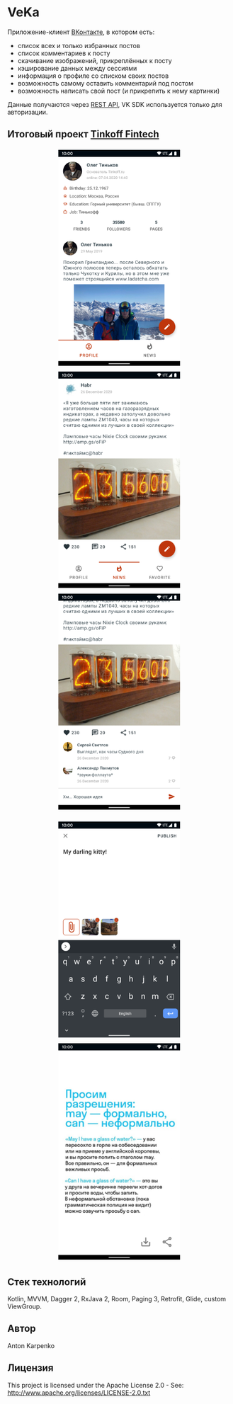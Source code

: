 # VeKa
Приложение-клиент [ВКонтакте](https://vk.com/), в котором есть:
* список всех и только избранных постов
* список комментариев к посту
* скачивание изображений, прикреплённых к посту
* кэширование данных между сессиями
* информация о профиле со списком своих постов
* возможность самому оставить комментарий под постом
* возможность написать свой пост (и прикрепить к нему картинки)

Данные получаются через [REST API](https://vk.com/dev/methods), VK SDK используется только для авторизации.

## Итоговый проект [Tinkoff Fintech](https://fintech.tinkoff.ru/)
<p align="center">
<img src="https://github.com/intulion/VeKa/blob/master/screenshots/profile.png" vspace="5" width=275>
<img src="https://github.com/intulion/VeKa/blob/master/screenshots/news.png" vspace="5" width=275>
<img src="https://github.com/intulion/VeKa/blob/master/screenshots/comments.png" vspace="5" width=275>
</p>

<p align="center">
<img src="https://github.com/intulion/VeKa/blob/master/screenshots/post.png" vspace="5" width=275>
<img src="https://github.com/intulion/VeKa/blob/master/screenshots/picture.png" vspace="5" width=275>
</p>

## Стек технологий
Kotlin, MVVM, Dagger 2, RxJava 2, Room, Paging 3, Retrofit, Glide, custom ViewGroup.

## Автор
Anton Karpenko

## Лицензия
This project is licensed under the Apache License 2.0 - See: http://www.apache.org/licenses/LICENSE-2.0.txt
